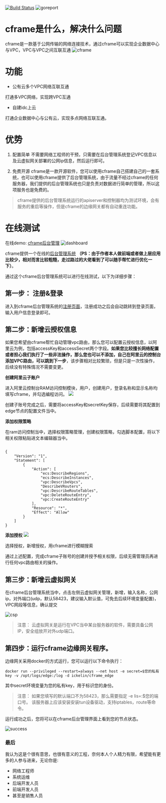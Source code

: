 [![Build Status](https://travis-ci.org/ICKelin/cframe.svg?branch=master)](https://travis-ci.org/ICKelin/cframe) ![goreport](https://goreportcard.com/badge/github.com/ICKelin/cframe)

# cframe是什么，解决什么问题
cframe是一款基于公网传输的网络连接技术，通过cframe可以实现企业数据中心与VPC，VPC与VPC之间互联互通
![cframe](doc/images/cframe1.1.0.jpg)

# 功能
- 公有云多个VPC网络互联互通

打通多VPC网络，实现跨VPC互通

-  自建idc上云

打通企业数据中心与公有云，实现多点网络互联互通。

# 优势
1. 配置简单
不需要网络工程师的干预，只需要在后台管理系统登记VPC信息以及云虚拟网关部署的公网ip信息，然后运行即可。

2. 免费开源
cframe是一款开源软件，您可以使用cframe自己搭建自己的一套系统，也可以使用cframe提供了后台管理系统，由于流量不经过cframe的任何服务器，我们提供的后台管理系统也只是负责对数据进行简单的管理，所以这项服务也是免费的。

> cframe提供的后台管理系统运行的apiserver和控制器均为测试环境，会有服务的重启等操作，但是cframe的边缘网关都有自动重连功能。

# 在线测试
在线demo: [cframe后台管理](http://demo.notr.tech/public)
![dashboard](doc/images/dashboard1.jpg)

cframe提供一个在线的[后台管理系统](http://demo.notr.tech/public) **（PS：由于作者本人做前端或者做上层应用比较少，相对而言比较粗糙，走过路过的大佬看到了可以随手帮忙进行优化一下）**。

通过这个cframe后台管理系统可以进行在线测试，以下为详细步骤：

## 第一步： 注册&登录
进入到cframe后台管理系统的[注册页面](http://demo.notr.tech/public/signup.html)，注册成功之后会自动跳转到登录页面，输入用户信息登录即可。

## 第二步：新增云授权信息
如果您希望由cframe帮忙自动管理vpc路由，那么您可以配置云授权信息，以阿里云为例，包括accessKey和accessSecret两个字段。**如果您比较擅长网络配置或者担心我们执行了一些非法操作，那么您也可以不添加，自己在阿里云的控制台添加VPC路由，可以跳到下一步**，该步骤相对比较繁琐，但是只是一次性操作，后续没有特殊情况不需要变更。

**创建阿里云子账户**

进入阿里云控制台RAM访问控制模块，用户，创建用户，登录名称和显示名称均填写cframe，并勾选编程访问。 
![](doc/images/ram.jpg)

创建子账号完成之后，需要将accessKey和secretKey保存，后续需要将其配置到edge节点的配置文件当中。

**添加权限策略**

在ram访问控制当中，选择权限策略管理，创建权限策略，勾选脚本配置，将以下相关权限粘贴进文本编辑器当中。
```

{
    "Version": "1",
    "Statement": [
        {
            "Action": [
                "ecs:DescribeRegions",
                "ecs:DescribeInstances",
                "vpc:DescribeVpcs",
                "DescribeVRouters",
                "vpc:DescribeRouteTables",
                "vpc:DeleteRouteEntry",
                "vpc:CreateRouteEntry"
            ],
            "Resource": "*",
            "Effect": "Allow"
        }
    ]
}
```

**添加授权**
![](doc/images/authorize.jpg)

选择授权，新增授权，用cframe进行模糊搜索 

通过上述配置，完成cframe子账号的创建并授予相关权限，后续无需管理员再进行任何vpc路由相关的操作。

## 第三步：新增云虚拟网关
在cframe后台管理系统当中，点击左侧云虚拟网关管理，新增，输入名称，公网ip，对外端口(udp，默认58423，建议输入默认值，可免去后续环境变量配置)，VPC网段等信息，确认提交

![csp](doc/images/csp.jpg)

> 注意：
> 云虚拟网关是运行在VPC当中某台服务器的软件，需要具备公网IP，安全组放开对外udp端口。

## 第四步：运行cframe边缘网关程序。
边缘网关采用docker的方式运行，您可以运行以下命令执行：

```
docker run --privileged --restart=always --net host -e secret=$您的私有key -v /opt/logs/edge:/log -d ickelin/cframe_edge

```
其中secret环境变量为您的私有key，用于标识您的身份。

> 注意：
> 如果您填写的默认端口不为58423，那么需要指定 -e lis=:$您的端口号。
> 该服务器上应该安装安装tun设备驱动，支持iptables，route等命令。

运行成功之后，您将可以在cframe后台管理界面上看到您的节点状态。

![success](doc/images/success.jpg)

### 最后
我认为这是个很有意思，也很有意义的工程，奈何本人个人精力有限，希望能有更多的人参与进来，无论你是:

- 网络工程师
- 系统运维
- 后端开发人员
- 前端开发人员
- 甚至是销售人员
